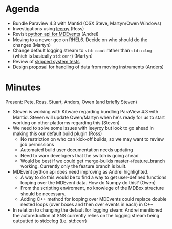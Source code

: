 Agenda
======

* Bundle Paraview 4.3 with Mantid (OSX Steve, Martyn/Owen Windows)
* Investigations using [leeroy](https://github.com/jfrazelle/leeroy) (Ross)
* Revisit [python api for MDEvents](https://github.com/mantidproject/documents/blob/master/Design/pythonAlgorithmsForMDEvents.rst) (Andrei)
* Moving to a newer gcc on RHEL6. Decide on who should do the changes (Martyn)
* Change default logging stream to `std::cout` rather than `std::clog` (which is basically `std:cerr`) (Martyn)
* Review of [skipped system tests](http://developer.mantidproject.org/systemtests/)
* [Design proposal](https://github.com/mantidproject/documents/blob/master/Design/HandlingMovingInstruments.md) for handling of data from moving instruments (Anders) 

Minutes
=======

Present: Pete, Ross, Stuart, Anders, Owen (and briefly Steven)

* Steven is working with Kitware regarding bundling ParaView 4.3 with Mantid. Steven will update Owen/Martyn when he's ready for us to start working on other platforms regarding this (Steven)
* We need to solve some issues with leeyroy but look to go ahead in making this our default build plugin (Ross)
  *  No restriction on who can kick-off builds, so we may want to review job permissions
  *  Automated build user documentation needs updating
  *  Need to warn developers that the switch is going ahead
  *  Would be best if we could get merge-builds master->feature_branch working. Currently only the feature branch is built.
* MDEvent python api does need improving as Andrei highlighted. 
  * A way to do this would be to find a way to get user-defined functions looping over the MDEvent data. How do Numpy do this? (Owen)
  * From the scripting enviroment, no knowlege of the MDBox structure should be necessary.
  * Adding C++ method for looping over MDEvents could replace double nested loops (over boxes and then over events in each) in C++
* In relation to changing the default for logging steam: Andrei mentioned the autoreduction at SNS currently relies on the logging stream being outputted to std::clog (i.e. std:cerr) 
